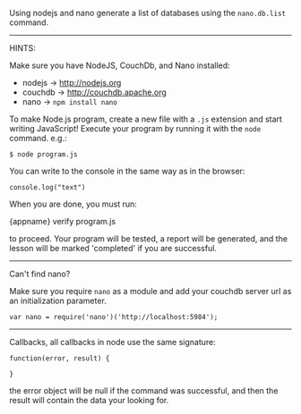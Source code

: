 Using nodejs and nano generate a list of databases using the `nano.db.list` command.

---
HINTS:

Make sure you have NodeJS, CouchDb, and Nano installed:

* nodejs -> http://nodejs.org
* couchdb -> http://couchdb.apache.org
* nano -> `npm install nano`

To make Node.js program, create a new file with a `.js` extension and
start writing JavaScript! Execute your program by running it with the
`node` command. e.g.:

```
$ node program.js
```

You can write to the console in the same way as in the browser:

```
console.log("text")
```

When you are done, you must run:

   {appname} verify program.js

to proceed. Your program will be tested, a report will be generated,
and the lesson will be marked 'completed' if you are successful.

----------------------------------------------------------------------

Can't find nano?

Make sure you require `nano` as a module and add your couchdb server url as an initialization parameter.

```
var nano = require('nano')('http://localhost:5984'); 
```

----

Callbacks, all callbacks in node use the same signature:

```
function(error, result) {
  
}
```

the error object will be null if the command was successful, and then the result
will contain the data your looking for.